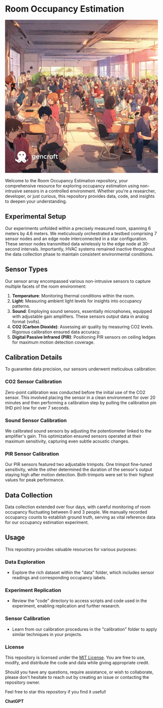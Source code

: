 # Room Occupancy Estimation
![Room Occupancy Estimation](/Room%20Occupancy%20Estimation.png)

Welcome to the Room Occupancy Estimation repository, your comprehensive resource for exploring occupancy estimation using non-intrusive sensors in a controlled environment. Whether you're a researcher, developer, or just curious, this repository provides data, code, and insights to deepen your understanding.

## Experimental Setup

Our experiments unfolded within a precisely measured room, spanning 6 meters by 4.6 meters. We meticulously orchestrated a testbed comprising 7 sensor nodes and an edge node interconnected in a star configuration. These sensor nodes transmitted data wirelessly to the edge node at 30-second intervals. Importantly, HVAC systems remained inactive throughout the data collection phase to maintain consistent environmental conditions.

## Sensor Types

Our sensor array encompassed various non-intrusive sensors to capture multiple facets of the room environment:

1. **Temperature**: Monitoring thermal conditions within the room.
2. **Light**: Measuring ambient light levels for insights into occupancy patterns.
3. **Sound**: Employing sound sensors, essentially microphones, equipped with adjustable gain amplifiers. These sensors output data in analog format (volts).
4. **CO2 (Carbon Dioxide)**: Assessing air quality by measuring CO2 levels. Rigorous calibration ensured data accuracy.
5. **Digital Passive Infrared (PIR)**: Positioning PIR sensors on ceiling ledges for maximum motion detection coverage.

## Calibration Details

To guarantee data precision, our sensors underwent meticulous calibration:

### CO2 Sensor Calibration
Zero-point calibration was conducted before the initial use of the CO2 sensor. This involved placing the sensor in a clean environment for over 20 minutes and then performing a calibration step by pulling the calibration pin (HD pin) low for over 7 seconds.

### Sound Sensor Calibration
We calibrated sound sensors by adjusting the potentiometer linked to the amplifier's gain. This optimization ensured sensors operated at their maximum sensitivity, capturing even subtle acoustic changes.

### PIR Sensor Calibration
Our PIR sensors featured two adjustable trimpots. One trimpot fine-tuned sensitivity, while the other determined the duration of the sensor's output staying high after motion detection. Both trimpots were set to their highest values for peak performance.

## Data Collection

Data collection extended over four days, with careful monitoring of room occupancy fluctuating between 0 and 3 people. We manually recorded occupancy counts to establish ground truth, serving as vital reference data for our occupancy estimation experiment.

## Usage

This repository provides valuable resources for various purposes:

### Data Exploration
- Explore the rich dataset within the "data" folder, which includes sensor readings and corresponding occupancy labels.

### Experiment Replication
- Review the "code" directory to access scripts and code used in the experiment, enabling replication and further research.

### Sensor Calibration
- Learn from our calibration procedures in the "calibration" folder to apply similar techniques in your projects.

### License

This repository is licensed under the [MIT License](LICENSE). You are free to use, modify, and distribute the code and data while giving appropriate credit.

Should you have any questions, require assistance, or wish to collaborate, please don't hesitate to reach out by creating an issue or contacting the repository owner.

Feel free to star this repository if you find it useful!

**ChatGPT**
